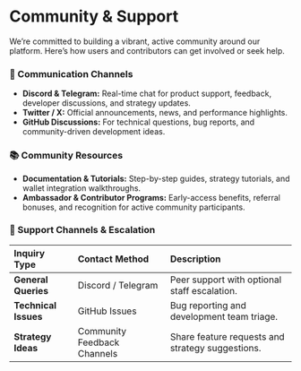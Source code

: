 # Community & Support

We’re committed to building a vibrant, active community around our platform. Here’s how users and contributors can get involved or seek help.

### 📱 Communication Channels
- **Discord & Telegram:** Real-time chat for product support, feedback, developer discussions, and strategy updates.
- **Twitter / X:** Official announcements, news, and performance highlights.
- **GitHub Discussions:** For technical questions, bug reports, and community-driven development ideas.

### 📚 Community Resources
- **Documentation & Tutorials:** Step-by-step guides, strategy tutorials, and wallet integration walkthroughs.
- **Ambassador & Contributor Programs:** Early-access benefits, referral bonuses, and recognition for active community participants.

### 🚨 Support Channels & Escalation
| Inquiry Type | Contact Method | Description |
| :--- | :--- | :--- |
| **General Queries** | Discord / Telegram | Peer support with optional staff escalation. |
| **Technical Issues**| GitHub Issues | Bug reporting and development team triage. |
| **Strategy Ideas** | Community Feedback Channels | Share feature requests and strategy suggestions. |